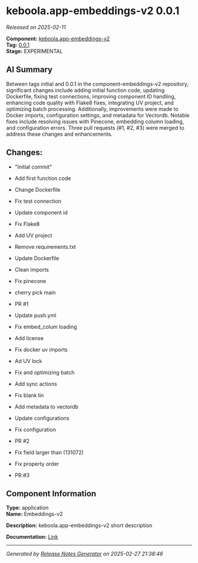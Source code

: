 # keboola.app-embeddings-v2 0.0.1

_Released on 2025-02-11_

**Component:** [keboola.app-embeddings-v2](https://github.com/keboola/component-embeddings-v2)  
**Tag:** [0.0.1](https://github.com/keboola/component-embeddings-v2/releases/tag/0.0.1)  
**Stage:** EXPERIMENTAL  


## AI Summary
Between tags initial and 0.0.1 in the component-embeddings-v2 repository, significant changes include adding initial function code, updating Dockerfile, fixing test connections, improving component ID handling, enhancing code quality with Flake8 fixes, integrating UV project, and optimizing batch processing. Additionally, improvements were made to Docker imports, configuration settings, and metadata for Vectordb. Notable fixes include resolving issues with Pinecone, embedding column loading, and configuration errors. Three pull requests (#1, #2, #3) were merged to address these changes and enhancements.



## Changes:



- "Initial commit" 




- Add first function code 




- Change Dockerfile 




- Fix test connection 




- Update component id 




- Fix Flake8 




- Add UV project 




- Remove requirements.txt 




- Update Dockerfile 




- Clean imports 




- Fix pinecone 




- cherry pick main 




- PR #1 




- Update push.yml 






- Fix embed_colum loading 




- Add license 




- Fix docker uv imports 




- Ad UV lock 




- Fix and optimizing batch 




- Add sync actions 




- Fix blank lin 




- Add metadata to vectordb 




- Update configurations 




- Fix configuration 




- PR #2 








- Fix field larger than (131072) 




- Fix property order 






- PR #3 






## Component Information
**Type:** application  
**Name:** Embeddings-v2  

**Description:** keboola.app-embeddings-v2 short description  


**Documentation:** [Link](https://github.com/keboola/component-embeddings-v2/blob/master/README.md)  



---
_Generated by [Release Notes Generator](https://github.com/keboola/release-notes-generator) on 2025-02-27 21:38:46_ 